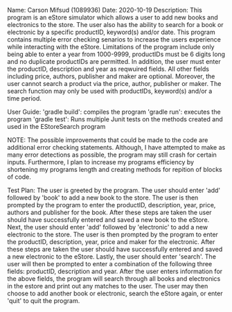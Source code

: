 Name: Carson Mifsud (1089936)
Date: 2020-10-19
Description:  This program is an eStore simulator which allows a user to add new books and electronics
              to the store. The user also has the ability to search for a book or electronic
              by a specific productID, keyword(s) and/or date. This program contains multiple
              error checking senarios to increase the users experience while interacting with the
              eStore. Limitations of the program include only being able to enter a year from
              1000-9999, productIDs must be 6 digits long and no duplicate productIDs are permitted.
              In addition, the user must enter the productID, description and year as reqwuired fields.
              All other fields including price, authors, publisher and maker are optional. Moreover,
              the user cannot search a product via the price, author, publisher or maker. The search
              function may only be used with productIDs, keyword(s) and/or a time period.

User Guide:
'gradle build': compiles the program
'gradle run': executes the program
'gradle test': Runs multiple Junit tests on the methods created and used in the EStoreSearch program

NOTE: The possible improvements that could be made to the code are additional error checking statements.
      Although, I have attempted to make as many error detections as possible, the program may still
      crash for certain inputs. Furthermore, I plan to increase my programs efficiency by shortening
      my programs length and creating methods for repition of blocks of code.

Test Plan:
The user is greeted by the program.
The user should enter 'add' followed by 'book' to add a new book to the store.
The user is then prompted by the program to enter the productID, description, year, price, authors and publisher for the book.
After these steps are taken the user should have successfully entered and saved a new book to the eStore.
Next, the user should enter 'add' followed by 'electronic' to add a new electronic to the store.
The user is then prompted by the program to enter the productID, description, year, price and maker for the electronic.
After these steps are taken the user should have successfully entered and saved a new electronic to the eStore.
Lastly, the user should enter 'search'.
The user will then be prompted to enter a combination of the following three fields: productID, description and year.
After the user enters information for the above fields, the program will search through all books and electronics in the estore
and print out any matches to the user.
The user may then choose to add another book or electronic, search the eStore again, or enter 'quit' to quit the program.
